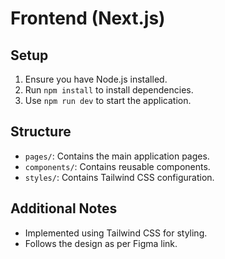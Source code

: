 
# Frontend (Next.js)

## Setup
1. Ensure you have Node.js installed.
2. Run `npm install` to install dependencies.
3. Use `npm run dev` to start the application.

## Structure
- `pages/`: Contains the main application pages.
- `components/`: Contains reusable components.
- `styles/`: Contains Tailwind CSS configuration.

## Additional Notes
- Implemented using Tailwind CSS for styling.
- Follows the design as per Figma link.
